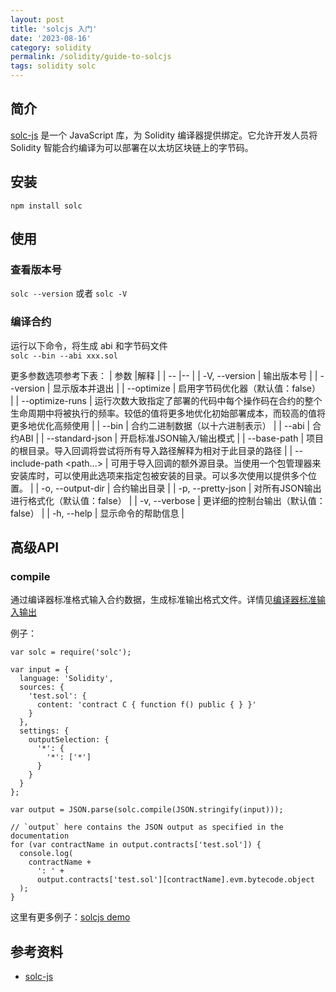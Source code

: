 ```yaml
---
layout: post
title: 'solcjs 入门'
date: '2023-08-16'
category: solidity
permalink: /solidity/guide-to-solcjs
tags: solidity solc
---
```


## 简介
[solc-js](https://github.com/ethereum/solc-js) 是一个 JavaScript 库，为 Solidity 编译器提供绑定。它允许开发人员将 Solidity 智能合约编译为可以部署在以太坊区块链上的字节码。

## 安装
```
npm install solc
```

## 使用
### 查看版本号
`solc --version` 或者 `solc -V`

### 编译合约  
运行以下命令，将生成 abi 和字节码文件  
`solc --bin --abi xxx.sol`

更多参数选项参考下表：
| 参数 |解释 |
| -- |-- |
|  -V, --version                        |  输出版本号  |
|  --version                            |  显示版本并退出  |
|  --optimize                           |  启用字节码优化器（默认值：false） |
|  --optimize-runs <optimize-runs>      |  运行次数大致指定了部署的代码中每个操作码在合约的整个生命周期中将被执行的频率。较低的值将更多地优化初始部署成本，而较高的值将更多地优化高频使用  |
|  --bin                                |  合约二进制数据（以十六进制表示）  |
|  --abi                                |  合约ABI  |
|  --standard-json                      |  开启标准JSON输入/输出模式  |
|  --base-path <path>                   |  项目的根目录。导入回调将尝试将所有导入路径解释为相对于此目录的路径  |
|  --include-path <path...>             |  可用于导入回调的额外源目录。当使用一个包管理器来安装库时，可以使用此选项来指定包被安装的目录。可以多次使用以提供多个位置。  |
|  -o, --output-dir <output-directory>  |  合约输出目录  |
|  -p, --pretty-json                    |  对所有JSON输出进行格式化（默认值：false）  |
|  -v, --verbose                        |  更详细的控制台输出（默认值：false）  |
|  -h, --help                           |  显示命令的帮助信息  |

## 高级API
### compile
通过编译器标准格式输入合约数据，生成标准输出格式文件。详情见[编译器标准输入输出](https://solidity.readthedocs.io/en/v0.5.0/using-the-compiler.html#compiler-input-and-output-json-description)  

例子：
```
var solc = require('solc');

var input = {
  language: 'Solidity',
  sources: {
    'test.sol': {
      content: 'contract C { function f() public { } }'
    }
  },
  settings: {
    outputSelection: {
      '*': {
        '*': ['*']
      }
    }
  }
};

var output = JSON.parse(solc.compile(JSON.stringify(input)));

// `output` here contains the JSON output as specified in the documentation
for (var contractName in output.contracts['test.sol']) {
  console.log(
    contractName +
      ': ' +
      output.contracts['test.sol'][contractName].evm.bytecode.object
  );
}
```

这里有更多例子：[solcjs demo](https://github.com/0xdwong/blockchain/tree/main/solidity/solcjs)

## 参考资料
- [solc-js](https://github.com/ethereum/solc-js)